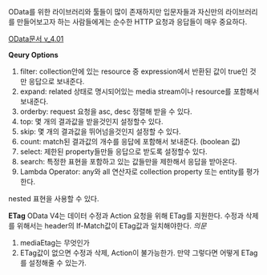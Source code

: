 OData를 위한 라이브러리와 툴들이 많이 존재하지만
입문자들과 자신만의 라이브러리를 만들어보고자 하는 사람들에게는 순수한 HTTP 요청과 응답들이 매우 중요하다.

[OData문서 v_4.01](https://www.odata.org/documentation/)

**Qeury Options**
1. filter: collection안에 있는 resource 중 expression에서 반환된 값이 true인 것만 응답으로 보내준다.
2. expand: related 상태로 명시되어있는 media stream이나 resource를 포함해서 보내준다.
3. orderby: request 요청을 asc, desc 정렬해 받을 수 있다.
4. top: 몇 개의 결과값을 받을것인지 설정할수 있다.
5. skip: 몇 개의 결과값을 뛰어넘을것인지 설정할 수 있다.
6. count: match된 결과값의 개수를 응답에 포함해서 보내준다. (boolean 값)
7. select: 제한된 property들만들 응답으로 받도록 설정할수 있다.
8. search: 특정한 표현을 포함하고 있는 값들만을 제한해서 응답을 받아온다.
9. Lambda Operator: any와 all 연산자로 collection property 또는 entity를 평가한다.

nested 표현을 사용할 수 있다.

**ETag**
OData V4는 데이터 수정과 Action 요청을 위해 ETag를 지원한다.
수정과 삭제를 위해서는 header의 If-Match값이 ETag값과 일치해야한다.
*의문*
1. mediaEtag는 무엇인가
2. ETag값이 없으면 수정과 삭제, Action이 불가능한가. 만약 그렇다면 어떻게 ETag를 설정해줄 수 있는가.